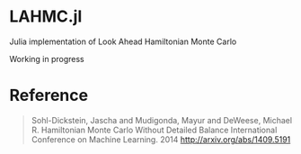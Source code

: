 # LAHMC.jl

Julia implementation of Look Ahead Hamiltonian Monte Carlo

Working in progress

# Reference

>  Sohl-Dickstein, Jascha and Mudigonda, Mayur and DeWeese, Michael R.
>  Hamiltonian Monte Carlo Without Detailed Balance
>  International Conference on Machine Learning. 2014
>  http://arxiv.org/abs/1409.5191
